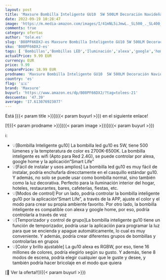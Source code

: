 ```yaml
---
layout: post
title: 'Maxsure Bombilla Inteligente GU10  5W 500LM Decoración Navideña Bombilla LED Colores  Bombilla LED GU10 Regurable  Control por Alexa  Google Home y APP “Smart Life”  4 Unidades  Red: 2.4GHz '
date: 2022-09-19 10:28:47
image: 'https://m.media-amazon.com/images/I/41mNL5iJmwL._SL500_._SL400_.jpg'
comments: true
category: ofertas
author: 'tole.es'
slug: 'B08PF66DXJ-es Maxsure Bombilla Inteligente GU10 5W 500LM Decoración...'
sku: 'B08PF66DXJ-es'
tags: [ 'Bombillas','Bombillas LED','Iluminación','alexa','google','home','maxsure','🇪🇸', ]
actualPrice: 9.99 EUR
currency: EUR
price: 9.99
comparePrice: 18.99 EUR
prodname: 'Maxsure Bombilla Inteligente GU10  5W 500LM Decoración Navideña Bombilla LED Colores  Bombilla LED GU10 Regurable  Control por Alexa  Google Home y APP “Smart Life”  4 Unidades  Red: 2.4GHz '
country: 'es'
flag: '🇪🇸'
brand: 'Maxsure'
buyurl: 'https://www.amazon.es/dp/B08PF66DXJ/?tag=tolees-21'
descuento: '47.39'
average: '17.613076923077'
---
```


Está [{{< param title >}}]({{< param buyurl >}}) en el siguiente enlace!

[![{{< param prodname >}}]({{< param image >}})]({{< param buyurl >}})

ℹ️:

- 💡[Bombilla Inteligente gu10] La bombilla led gu10 es 5W, tiene 500 lúmenes y la tempteratura de color es 2700K-6500K. La bombilla inteligente es wifi (Apto para Red 2.4G), se puede controlar por alexa, google home y la aplicación“Smart Life”
- 💡[Fácil de instalar y usos amplios] La bombilla led gu10 es muy fácil de instalar, podría enchufarla direcctamente en el casquillo estándar gu10. Y además, no solo se puede usar como bombilla normal, sino también como la luz decorativa. Perfecto para la iluminación interior del hogar, hoteles, restaurantes, bares, cafeterías, fiestas, etc.
- 💡[Modos de control] Por un lado, podría controlar la bombilla inteligente gu10 por la aplicación“Smart Life”, a través de la APP, ajuste el color y el modo para crear su propia ambiente favorito. Por otro lado, la bombilla inteligente es compatible con alexa y google home, por eso, podría controlarla a través de voz
- 💡[Temporizador y control de grupo]La bombilla inteligente gu10 tiene un función de temporizador, podría usar la aplicación para programar la luz para que se encienda y apague automáticamente, lo cual es muy conveniente. Y además, podría crear diferentes grupos de bombillas y controlarlas en grupos
- 💡[Color y brillo ajustable] La gu10 alexa es RGBW, por eso, tiene 16 millones de colores, podría elegirlo según su gusto. Y además, tiene 8 modos de escena, podría elegir cualquier que le guste y desee, y también podría hacer bricolaje en el modo que quiera

[🛒 Ver la oferta!!]({{< param buyurl >}})
